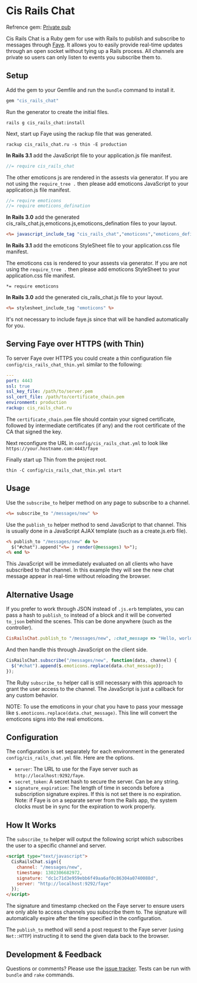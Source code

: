 # Cis Rails Chat
Refrence gem: [Private pub](https://github.com/ryanb/private_pub)

Cis Rails Chat is a Ruby gem for use with Rails to publish and subscribe to messages through [Faye](http://faye.jcoglan.com/). It allows you to easily provide real-time updates through an open socket without tying up a Rails process. All channels are private so users can only listen to events you subscribe them to.

## Setup

Add the gem to your Gemfile and run the `bundle` command to install it.

```ruby
gem "cis_rails_chat"
```

Run the generator to create the initial files.

```
rails g cis_rails_chat:install
```

Next, start up Faye using the rackup file that was generated.

```
rackup cis_rails_chat.ru -s thin -E production
```

**In Rails 3.1** add the JavaScript file to your application.js file manifest. 

```javascript
//= require cis_rails_chat
```
The other emoticons js are rendered in the assests via generator. If you are not using the `require_tree .` then please add emoticons JavaScript to your application.js file manifest.

```javascript
//= require emoticons
//= require emoticons_defination
```

**In Rails 3.0** add the generated cis_rails_chat.js,emoticons.js,emoticons_defination files to your layout.

```rhtml
<%= javascript_include_tag "cis_rails_chat","emoticons","emoticons_defination" %>
```

**In Rails 3.1** add the emoticons StyleSheet file to your application.css file manifest. 

The emoticons css is rendered to your assests via generator. If you are not using the `require_tree .` then please add emoticons StyleSheet to your application.css file manifest.

```stylesheet
*= require emoticons
```

**In Rails 3.0** add the generated cis_rails_chat.js file to your layout.

```rhtml
<%= stylesheet_include_tag "emoticons" %>
```


It's not necessary to include faye.js since that will be handled automatically for you.

## Serving Faye over HTTPS (with Thin)

To server Faye over HTTPS you could create a thin configuration file `config/cis_rails_chat_thin.yml` similar to the following:

```yaml
---
port: 4443
ssl: true
ssl_key_file: /path/to/server.pem
ssl_cert_file: /path/to/certificate_chain.pem
environment: production
rackup: cis_rails_chat.ru
```

The `certificate_chain.pem` file should contain your signed certificate, followed by intermediate certificates (if any) and the root certificate of the CA that signed the key.

Next reconfigure the URL in `config/cis_rails_chat.yml` to look like `https://your.hostname.com:4443/faye`

Finally start up Thin from the project root.

```
thin -C config/cis_rails_chat_thin.yml start
```

## Usage

Use the `subscribe_to` helper method on any page to subscribe to a channel.

```rhtml
<%= subscribe_to "/messages/new" %>
```

Use the `publish_to` helper method to send JavaScript to that channel. This is usually done in a JavaScript AJAX template (such as a create.js.erb file).

```rhtml
<% publish_to "/messages/new" do %>
  $("#chat").append("<%= j render(@messages) %>");
<% end %>
```

This JavaScript will be immediately evaluated on all clients who have subscribed to that channel. In this example they will see the new chat message appear in real-time without reloading the browser.


## Alternative Usage

If you prefer to work through JSON instead of `.js.erb` templates, you can pass a hash to `publish_to` instead of a block and it will be converted `to_json` behind the scenes. This can be done anywhere (such as the controller).

```ruby
CisRailsChat.publish_to "/messages/new", :chat_message => "Hello, world!"
```

And then handle this through JavaScript on the client side.

```javascript
CisRailsChat.subscribe("/messages/new", function(data, channel) {
  $("#chat").append($.emoticons.replace(data.chat_message));
});
```

The Ruby `subscribe_to` helper call is still necessary with this approach to grant the user access to the channel. The JavaScript is just a callback for any custom behavior.

NOTE: To use the emoticons in your chat you have to pass your message like `$.emoticons.replace(data.chat_message)`. This line will convert the emoticons signs into the real emoticons.  

## Configuration

The configuration is set separately for each environment in the generated `config/cis_rails_chat.yml` file. Here are the options.

* `server`: The URL to use for the Faye server such as `http://localhost:9292/faye`.
* `secret_token`: A secret hash to secure the server. Can be any string.
* `signature_expiration`: The length of time in seconds before a subscription signature expires. If this is not set there is no expiration. Note: if Faye is on a separate server from the Rails app, the system clocks must be in sync for the expiration to work properly.


## How It Works

The `subscribe_to` helper will output the following script which subscribes the user to a specific channel and server.

```html
<script type="text/javascript">
  CisRailsChat.sign({
    channel: "/messages/new",
    timestamp: 1302306682972,
    signature: "dc1c71d3e959ebb6f49aa6af0c86304a0740088d",
    server: "http://localhost:9292/faye"
  });
</script>
```

The signature and timestamp checked on the Faye server to ensure users are only able to access channels you subscribe them to. The signature will automatically expire after the time specified in the configuration.

The `publish_to` method will send a post request to the Faye server (using `Net::HTTP`) instructing it to send the given data back to the browser.


## Development & Feedback

Questions or comments? Please use the [issue tracker](https://github.com/ciserfan/cis_rails_chat/issues). Tests can be run with `bundle` and `rake` commands.
